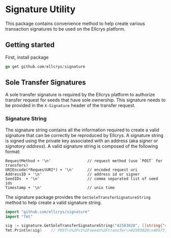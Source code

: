 # Signature Utility

This package contains convenience method to help create various
transaction signatures to be used on the Ellcrys platform.

## Getting started

First, install package

```go
go get github.com/ellcrys/signature
```

## Sole Transfer Signatures

A sole transfer signature is required by the Ellcrys platform to
authorize transfer request for seeds that have sole ownership. This signature
needs to be provided in the `X-Signature` header of the transfer request.

### Signature String

The signature string contains all the information required to create a valid signature
that can be correctly be reproduced by Ellcrys. A signature string is signed using the private key
associated with an address (aka *signer* or *signatory address*). A valid signature string is composed of the following format: 

```text
RequestMethod + '\n'   				// request method (use `POST` for transfers)
URIEncode(*RequestURI*) + '\n'      // encoded request uri
AddressID + '\n'			        // address id or signer 
SeedIDs  + '\n'     		 		// comma separated list of seed ids
Timestamp + '\n' 					// unix time
```

The signature package provides the `GetSoleTransferSignatureString` method to help create a valid signature string.

```go
import "github.com/ellcrys/signature"
import "fmt"

sig := signature.GetSoleTransferSignatureString("42503020", []string{"46577,42654,599902"}, 1405882889)
fmt.Println(sig)    // POST\n%2Fv1%2Fseeds%2Ftransfer\n42503020\n46577,42654,599902\n1405882889
```



